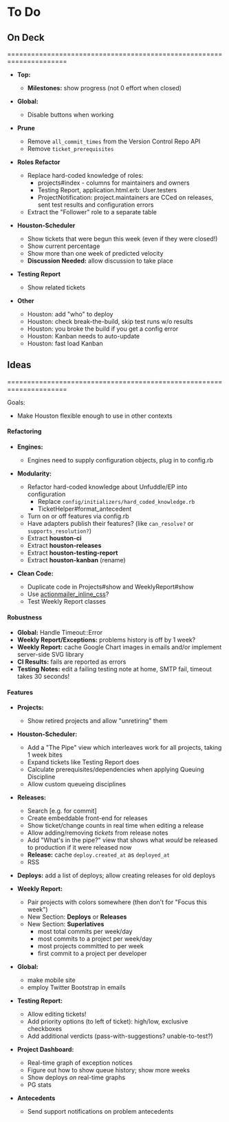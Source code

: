 # To Do

## On Deck
=====================================================================

 - **Top:**
   - **Milestones:** show progress (not 0 effort when closed)

 - **Global:**
   - Disable buttons when working

 - **Prune**
   - Remove `all_commit_times` from the Version Control Repo API
   - Remove `ticket_prerequisites`
 
 - **Roles Refactor**
   - Replace hard-coded knowledge of roles:
     - projects#index - columns for maintainers and owners
     - Testing Report, application.html.erb: User.testers
     - ProjectNotification: project.maintainers are CCed on releases, sent test results and configuration errors
   - Extract the "Follower" role to a separate table

 - **Houston-Scheduler**
   - Show tickets that were begun this week (even if they were closed!)
   - Show current percentage
   - Show more than one week of predicted velocity
   - **Discussion Needed:** allow discussion to take place

 - **Testing Report**
   - Show related tickets

 - **Other**
   - Houston: add "who" to deploy
   - Houston: check break-the-build, skip test runs w/o results
   - Houston: you broke the build if you get a config error
   - Houston: Kanban needs to auto-update
   - Houston: fast load Kanban




## Ideas
=====================================================================

Goals:
 - Make Houston flexible enough to use in other contexts
 
#### Refactoring

 - **Engines:**
   - Engines need to supply configuration objects, plug in to config.rb

 - **Modularity:**
   - Refactor hard-coded knowledge about Unfuddle/EP into configuration
     - Replace `config/initializers/hard_coded_knowledge.rb`
     - TicketHelper#format_antecedent
   - Turn on or off features via config.rb
   - Have adapters publish their features? (like `can_resolve?` or `supports_resolution?`)
   - Extract **houston-ci**
   - Extract **houston-releases**
   - Extract **houston-testing-report**
   - Extract **houston-kanban** (rename)

 - **Clean Code:**
   - Duplicate code in Projects#show and WeeklyReport#show
   - Use [actionmailer_inline_css](https://github.com/ndbroadbent/actionmailer_inline_css)?
   - Test Weekly Report classes

#### Robustness

 - **Global:** Handle Timeout::Error
 - **Weekly Report/Exceptions:** problems history is off by 1 week?
 - **Weekly Report:** cache Google Chart images in emails and/or implement server-side SVG library
 - **CI Results:** fails are reported as errors
 - **Testing Notes:** edit a failing testing note at home, SMTP fail, timeout takes 30 seconds!

#### Features

 - **Projects:**
   - Show retired projects and allow "unretiring" them

 - **Houston-Scheduler:**
   - Add a "The Pipe" view which interleaves work for all projects, taking 1 week bites
   - Expand tickets like Testing Report does
   - Calculate prerequisites/dependencies when applying Queuing Discipline
   - Allow custom queueing disciplines

 - **Releases:**
   - Search [e.g. for commit]
   - Create embeddable front-end for releases
   - Show ticket/change counts in real time when editing a release
   - Allow adding/removing _tickets_ from release notes
   - Add "What's in the pipe?" view that shows what _would_ be released to production if it were released now
   - **Release:** cache `deploy.created_at` as `deployed_at`
   - RSS

 - **Deploys:** add a list of deploys; allow creating releases for old deploys

 - **Weekly Report:**
   - Pair projects with colors somewhere (then don't for "Focus this week")
   - New Section: **Deploys** or **Releases**
   - New Section: **Superlatives**
     - most total commits per week/day
     - most commits to a project per week/day
     - most projects committed to per week
     - first commit to a project per developer

 - **Global:**
   - make mobile site
   - employ Twitter Bootstrap in emails

 - **Testing Report:**
   - Allow editing tickets!
   - Add priority options (to left of ticket): high/low, exclusive checkboxes
   - Add additional verdicts (pass-with-suggestions? unable-to-test?)

 - **Project Dashboard:**
   - Real-time graph of exception notices
   - Figure out how to show queue history; show more weeks
   - Show deploys _on_ real-time graphs
   - PG stats

 - **Antecedents**
   - Send support notifications on problem antecedents

